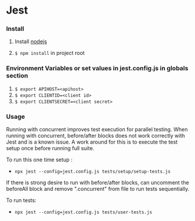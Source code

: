 # Jest

### Install

1. Install [nodejs](https://nodejs.org/en/download/)

2. ```$ npm install``` in project root

### Environment Variables or set values in jest.config.js in globals section

1. ```$ export APIHOST=<apihost>```
2. ```$ export CLIENTID=<client id>```
3. ```$ export CLIENTSECRET=<client secret>``` 

### Usage

Running with concurrent improves test execution for parallel testing. When running with concurrent, before/after blocks does not work correctly with Jest and is a known issue. A work around for this is to execute the test setup once before running full suite. 

To run this one time setup :

- ```npx jest --config=jest.config.js tests/setup/setup-tests.js```

If there is strong desire to run with before/after blocks, can uncomment the beforeAll block and remove ".concurrent" from file to run tests sequentially.

To run tests:

- ```npx jest --config=jest.config.js tests/user-tests.js```
